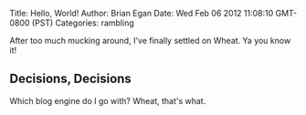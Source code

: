 Title: Hello, World!
Author: Brian Egan
Date: Wed Feb 06 2012 11:08:10 GMT-0800 (PST)
Categories: rambling

After too much mucking around, I've finally settled on Wheat. Ya you know it!

## Decisions, Decisions

Which blog engine do I go with? Wheat, that's what.
